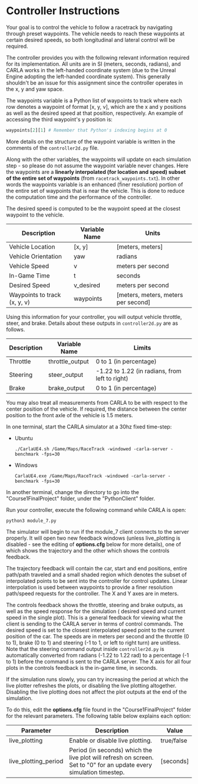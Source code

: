 # Controller Instructions

Your goal is to control the vehicle to follow a racetrack by navigating through preset waypoints. The vehicle needs to
reach these waypoints at certain desired speeds, so both longitudinal and lateral control will be required.

The controller provides you with the following relevant information required for its implementation. All units are in
SI (meters, seconds, radians), and CARLA works in the left-handed coordinate system (due to the Unreal Engine adopting
the left-handed coordinate system). This generally shouldn't be an issue for this assignment since the controller
operates in the x, y and yaw space.

The waypoints variable is a Python list of waypoints to track where each row denotes a waypoint of format [x, y, v],
which are the x and y positions as well as the desired speed at that position, respectively. An example of accessing the
third waypoint's y position is:

``` python
waypoints[2][1] # Remember that Python's indexing begins at 0
```

More details on the structure of the waypoint variable is written in the comments of the ```controller2d.py``` file.

Along with the other variables, the waypoints will update on each simulation step - so please do not assume the waypoint
variable never changes. Here the waypoints are a **linearly interpolated (for location and speed) subset of the entire
set of waypoints** (from ```racetrack_waypoints.txt```). In other words the waypoints variable is an enhanced (finer
resolution) portion of the entire set of waypoints that is near the vehicle. This is done to reduce the computation time
and the performance of the controller.

The desired speed is computed to be the waypoint speed at the closest waypoint to the vehicle.

| Description                  | Variable Name | Units                               |
|------------------------------|---------------|-------------------------------------|
| Vehicle Location             | [x, y]        | [meters, meters]                    |
| Vehicle Orientation          | yaw           | radians                             |
| Vehicle Speed                | v             | meters per second                   |
| In-Game Time                 | t             | seconds                             |
| Desired Speed                | v_desired     | meters per second                   |
| Waypoints to track (x, y, v) | waypoints     | [meters, meters, meters per second] |

Using this information for your controller, you will output vehicle throttle, steer, and brake. Details about these
outputs in ```controller2d.py``` are as follows.

| Description | Variable Name   | Limits                                         |
|-------------|-----------------|------------------------------------------------|
| Throttle    | throttle_output | 0 to 1 (in percentage)                         |
| Steering    | steer_output    | -1.22 to 1.22 (in radians, from left to right) |
| Brake       | brake_output    | 0 to 1 (in percentage)                         |

You may also treat all measurements from CARLA to be with respect to the center position of the vehicle. If required,
the distance between the center position to the front axle of the vehicle is 1.5 meters.

In one terminal, start the CARLA simulator at a 30hz fixed time-step:

* Ubuntu

    ```
    ./CarlaUE4.sh /Game/Maps/RaceTrack -windowed -carla-server -benchmark -fps=30
    ```

* Windows

    ```
    CarlaUE4.exe /Game/Maps/RaceTrack -windowed -carla-server -benchmark -fps=30
    ```

In another terminal, change the directory to go into the "Course1FinalProject" folder, under the "PythonClient" folder.

Run your controller, execute the following command while CARLA is open:

```commandline
python3 module_7.py
```

The simulator will begin to run if the module_7 client connects to the server properly. It will open two new feedback
windows (unless live_plotting is disabled - see the editing of **options.cfg** below for more details), one of which
shows the trajectory and the other which shows the controls feedback.

The trajectory feedback will contain the car, start and end positions, entire path/path traveled and a small shaded
region which denotes the subset of interpolated points to be sent into the controller for control updates. Linear
interpolation is used between waypoints to provide a finer resolution path/speed requests for the controller. The X and
Y axes are in meters.

The controls feedback shows the throttle, steering and brake outputs, as well as the speed response for the simulation (
desired speed and current speed in the single plot). This is a general feedback for viewing what the client is sending
to the CARLA server in terms of control commands. The desired speed is set to the closest interpolated speed point to
the current position of the car. The speeds are in meters per second and the throttle (0 to 1), brake (0 to 1) and
steering (-1 to 1, or left to right turn) are unitless. Note that the steering command output
inside ```controller2d.py``` is automatically converted from radians (-1.22 to 1.22 rad) to a percentage (-1 to 1)
before the command is sent to the CARLA server. The X axis for all four plots in the controls feedback is the in-game
time, in seconds.

If the simulation runs slowly, you can try increasing the period at which the live plotter refreshes the plots, or
disabling the live plotting altogether. Disabling the live plotting does not affect the plot outputs at the end of the
simulation.

To do this, edit the **options.cfg** file found in the "Course1FinalProject" folder for the relevant parameters. The
following table below explains each option:

| Parameter            | Description                                                                                                         | Value      |
|----------------------|---------------------------------------------------------------------------------------------------------------------|------------|
| live_plotting        | Enable or disable live plotting.                                                                                    | true/false |
| live_plotting_period | Period (in seconds) which the live plot will refresh on screen. Set to "0" for an update every simulation timestep. | [seconds]  |
